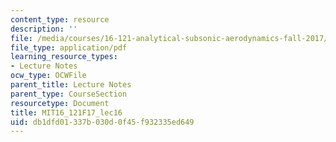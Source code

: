 ```yaml
---
content_type: resource
description: ''
file: /media/courses/16-121-analytical-subsonic-aerodynamics-fall-2017/db1dfd01337b030d0f45f932335ed649_MIT16_121F17_lec16.pdf
file_type: application/pdf
learning_resource_types:
- Lecture Notes
ocw_type: OCWFile
parent_title: Lecture Notes
parent_type: CourseSection
resourcetype: Document
title: MIT16_121F17_lec16
uid: db1dfd01-337b-030d-0f45-f932335ed649
---
```

